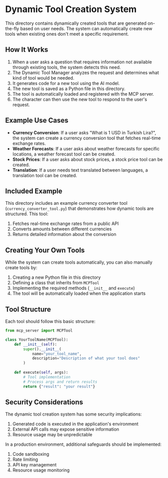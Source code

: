 # Dynamic Tool Creation System

This directory contains dynamically created tools that are generated on-the-fly based on user needs. The system can automatically create new tools when existing ones don't meet a specific requirement.

## How It Works

1. When a user asks a question that requires information not available through existing tools, the system detects this need.
2. The Dynamic Tool Manager analyzes the request and determines what kind of tool would be needed.
3. It generates code for a new tool using the AI model.
4. The new tool is saved as a Python file in this directory.
5. The tool is automatically loaded and registered with the MCP server.
6. The character can then use the new tool to respond to the user's request.

## Example Use Cases

- **Currency Conversion**: If a user asks "What is 1 USD in Turkish Lira?", the system can create a currency conversion tool that fetches real-time exchange rates.
- **Weather Forecasts**: If a user asks about weather forecasts for specific locations, a weather forecast tool can be created.
- **Stock Prices**: If a user asks about stock prices, a stock price tool can be created.
- **Translation**: If a user needs text translated between languages, a translation tool can be created.

## Included Example

This directory includes an example currency converter tool (`currency_converter_tool.py`) that demonstrates how dynamic tools are structured. This tool:

1. Fetches real-time exchange rates from a public API
2. Converts amounts between different currencies
3. Returns detailed information about the conversion

## Creating Your Own Tools

While the system can create tools automatically, you can also manually create tools by:

1. Creating a new Python file in this directory
2. Defining a class that inherits from `MCPTool`
3. Implementing the required methods (`__init__` and `execute`)
4. The tool will be automatically loaded when the application starts

## Tool Structure

Each tool should follow this basic structure:

```python
from mcp_server import MCPTool

class YourToolName(MCPTool):
    def __init__(self):
        super().__init__(
            name="your_tool_name",
            description="Description of what your tool does"
        )
    
    def execute(self, args):
        # Tool implementation
        # Process args and return results
        return {"result": "your result"}
```

## Security Considerations

The dynamic tool creation system has some security implications:

1. Generated code is executed in the application's environment
2. External API calls may expose sensitive information
3. Resource usage may be unpredictable

In a production environment, additional safeguards should be implemented:

1. Code sandboxing
2. Rate limiting
3. API key management
4. Resource usage monitoring